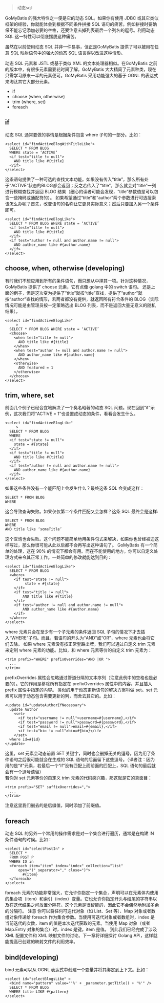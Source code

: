 > 动态sql

GoMyBatis 的强大特性之一便是它的动态 SQL。如果你有使用 JDBC 或其它类似框架的经验，你就能体会到根据不同条件拼接 SQL 语句的痛苦。例如拼接时要确保不能忘记添加必要的空格，还要注意去掉列表最后一个列名的逗号。利用动态 SQL 这一特性可以彻底摆脱这种痛苦。

     
虽然在以前使用动态 SQL 并非一件易事，但正是GoMyBatis 提供了可以被用在任意 SQL 映射语句中的强大的动态 SQL 语言得以改进这种情形。

     
动态 SQL 元素和 JSTL 或基于类似 XML 的文本处理器相似。在GoMyBatis 之前的版本中，有很多元素需要花时间了解。GoMyBatis 大大精简了元素种类，现在只需学习原来一半的元素便可。GoMyBatis 采用功能强大的基于 OGNL 的表达式来淘汰其它大部分元素。

* if
* choose (when, otherwise)
* trim (where, set)
* foreach

## if
动态 SQL 通常要做的事情是根据条件包含 where 子句的一部分。比如：
```
<select id="findActiveBlogWithTitleLike">
  SELECT * FROM BLOG 
  WHERE state = ‘ACTIVE’ 
  <if test="title != null">
    AND title like #{title}
  </if>
</select>
```
这条语句提供了一种可选的查找文本功能。如果没有传入“title”，那么所有处于“ACTIVE”状态的BLOG都会返回；反之若传入了“title”，那么就会对“title”一列进行模糊查找并返回 BLOG 结果（细心的读者可能会发现，“title”参数值是可以包含一些掩码或通配符的）。
如果希望通过“title”和“author”两个参数进行可选搜索该怎么办呢？首先，改变语句的名称让它更具实际意义；然后只要加入另一个条件即可。
```
<select id="findActiveBlogLike">
  SELECT * FROM BLOG WHERE state = ‘ACTIVE’ 
  <if test="title != null">
    AND title like #{title}
  </if>
  <if test="author != null and author.name != null">
    AND author_name like #{author.name}
  </if>
</select>
```
## choose, when, otherwise (developing)
有时我们不想应用到所有的条件语句，而只想从中择其一项。针对这种情况，GoMyBatis 提供了 choose 元素，它有点像 golang 中的 switch 语句。
还是上面的例子，但是这次变为提供了“title”就按“title”查找，提供了“author”就按“author”查找的情形，若两者都没有提供，就返回所有符合条件的 BLOG（实际情况可能是由管理员按一定策略选出 BLOG 列表，而不是返回大量无意义的随机结果）。
```
<select id="findActiveBlogLike"
     >
  SELECT * FROM BLOG WHERE state = ‘ACTIVE’
  <choose>
    <when test="title != null">
      AND title like #{title}
    </when>
    <when test="author != null and author.name != null">
      AND author_name like #{author.name}
    </when>
    <otherwise>
      AND featured = 1
    </otherwise>
  </choose>
</select>
```
## trim, where, set
前面几个例子已经合宜地解决了一个臭名昭著的动态 SQL 问题。现在回到“if”示例，这次我们将“ACTIVE = 1”也设置成动态的条件，看看会发生什么。
```
<select id="findActiveBlogLike"
     >
  SELECT * FROM BLOG 
  WHERE 
  <if test="state != null">
    state = #{state}
  </if> 
  <if test="title != null">
    AND title like #{title}
  </if>
  <if test="author != null and author.name != null">
    AND author_name like #{author.name}
  </if>
</select>
```
如果这些条件没有一个能匹配上会发生什么？最终这条 SQL 会变成这样：
```
SELECT * FROM BLOG
WHERE
```
这会导致查询失败。如果仅仅第二个条件匹配又会怎样？这条 SQL 最终会是这样:
```
SELECT * FROM BLOG
WHERE 
AND title like ‘someTitle’
```
这个查询也会失败。这个问题不能简单地用条件句式来解决，如果你也曾经被迫这样写过，那么你很可能从此以后都不会再写出这种语句了。
GoMyBatis 有一个简单的处理，这在 90% 的情况下都会有用。而在不能使用的地方，你可以自定义处理方式来令其正常工作。一处简单的修改就能达到目的：
```
<select id="findActiveBlogLike">
  SELECT * FROM BLOG 
  <where> 
    <if test="state != null">
         state = #{state}
    </if> 
    <if test="title != null">
        AND title like #{title}
    </if>
    <if test="author != null and author.name != null">
        AND author_name like #{author.name}
    </if>
  </where>
</select>
```
where 元素只会在至少有一个子元素的条件返回 SQL 子句的情况下才去插入“WHERE”子句。而且，若语句的开头为“AND”或“OR”，where 元素也会将它们去除。
如果 where 元素没有按正常套路出牌，我们可以通过自定义 trim 元素来定制 where 元素的功能。比如，和 where 元素等价的自定义 trim 元素为：
```
<trim prefix="WHERE" prefixOverrides="AND |OR ">
  ... 
</trim>
```
prefixOverrides 属性会忽略通过管道分隔的文本序列（注意此例中的空格也是必要的）。它的作用是移除所有指定在 prefixOverrides 属性中的内容，并且插入 prefix 属性中指定的内容。
类似的用于动态更新语句的解决方案叫做 set。set 元素可以用于动态包含需要更新的列，而舍去其它的。比如：
```
<update id="updateAuthorIfNecessary">
  update Author
    <set>
      <if test="username != null">username=#{username},</if>
      <if test="password != null">password=#{password},</if>
      <if test="email != null">email=#{email},</if>
      <if test="bio != null">bio=#{bio}</if>
    </set>
  where id=#{id}
</update>
```
这里，set 元素会动态前置 SET 关键字，同时也会删掉无关的逗号，因为用了条件语句之后很可能就会在生成的 SQL 语句的后面留下这些逗号。（译者注：因为用的是“if”元素，若最后一个“if”没有匹配上而前面的匹配上，SQL 语句的最后就会有一个逗号遗留）  
若你对 set 元素等价的自定义 trim 元素的代码感兴趣，那这就是它的真面目：
```
<trim prefix="SET" suffixOverrides=",">
  ...
</trim>
```
注意这里我们删去的是后缀值，同时添加了前缀值。
## foreach
动态 SQL 的另外一个常用的操作需求是对一个集合进行遍历，通常是在构建 IN 条件语句的时候。比如：
```
<select id="selectPostIn" >
  SELECT *
  FROM POST P
  WHERE ID in
  <foreach item="item" index="index" collection="list"
      open="(" separator="," close=")">
        #{item}
  </foreach>
</select>
```
foreach 元素的功能非常强大，它允许你指定一个集合，声明可以在元素体内使用的集合项（item）和索引（index）变量。它也允许你指定开头与结尾的字符串以及在迭代结果之间放置分隔符。这个元素是很智能的，因此它不会偶然地附加多余的分隔符。
注意 你可以将任何可迭代对象（如 List、Set 等）、Map 对象或者数组对象传递给 foreach 作为集合参数。当使用可迭代对象或者数组时，index 是当前迭代的次数，item 的值是本次迭代获取的元素。当使用 Map 对象（或者 Map.Entry 对象的集合）时，index 是键，item 是值。
到此我们已经完成了涉及 XML 配置文件和 XML 映射文件的讨论。下一章将详细探讨 Golang API，这样就能提高已创建的映射文件的利用效率。
## bind(developing)
bind 元素可以从 OGNL 表达式中创建一个变量并将其绑定到上下文。比如：
```
<select id="selectBlogsLike" >
  <bind name="pattern" value="'%' + _parameter.getTitle() + '%'" />
  SELECT * FROM BLOG
  WHERE title LIKE #{pattern}
</select>
```